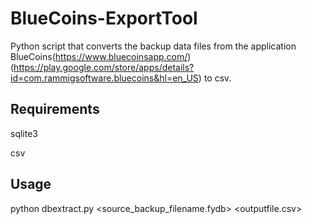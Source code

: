 # BlueCoins-ExportTool
Python script that converts the backup data files from the application BlueCoins(https://www.bluecoinsapp.com/)(https://play.google.com/store/apps/details?id=com.rammigsoftware.bluecoins&hl=en_US) to csv.

## Requirements
sqlite3

csv

## Usage
python dbextract.py <source_backup_filename.fydb> <outputfile.csv>
